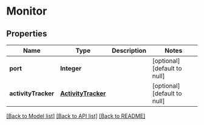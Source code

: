 # Monitor
## Properties

| Name | Type | Description | Notes |
|------------ | ------------- | ------------- | -------------|
| **port** | **Integer** |  | [optional] [default to null] |
| **activityTracker** | [**ActivityTracker**](ActivityTracker.md) |  | [optional] [default to null] |

[[Back to Model list]](../README.md#documentation-for-models) [[Back to API list]](../README.md#documentation-for-api-endpoints) [[Back to README]](../README.md)

